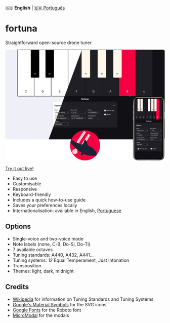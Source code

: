 :uk: **English** | [:brazil: Português](pt/README.md)

# fortuna

Straightforward open-source drone tuner.

![fortuna screenshot](fortuna.png "Screenshot")

[Try it out live!](https://purewave0.github.io/fortuna)

- Easy to use
- Customisable
- Responsive
- Keyboard-friendly
- Includes a quick how-to-use guide
- Saves your preferences locally
- Internationalisation: available in English, [Portuguese](pt/README.md)


## Options

- Single-voice and two-voice mode
- Note labels (none, C-B, Do-Si, Do-Ti)
- 7 available octaves
- Tuning standards: A440, A432, A441…
- Tuning systems: 12 Equal Temperament, Just Intonation
- Transposition
- Themes: light, dark, midnight


## Credits

- [Wikipedia](https://en.wikipedia.org/) for information on Tuning Standards and Tuning Systems
- [Google's Material Symbols](https://fonts.google.com/icons) for the SVG icons
- [Google Fonts](https://fonts.google.com/) for the Roboto font
- [MicroModal](https://micromodal.vercel.app/) for the modals
